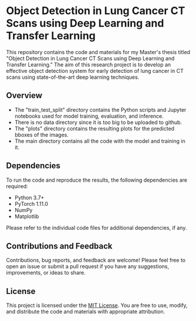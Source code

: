 # Object Detection in Lung Cancer CT Scans using Deep Learning and Transfer Learning

This repository contains the code and materials for my Master's thesis titled "Object Detection in Lung Cancer CT Scans using Deep Learning and Transfer Learning." The aim of this research project is to develop an effective object detection system for early detection of lung cancer in CT scans using state-of-the-art deep learning techniques.

## Overview

- The "train\_test\_split" directory contains the Python scripts and Jupyter notebooks used for model training, evaluation, and inference.
- There is no data directory since it is too big to be uploaded to github.
- The "plots" directory contains the resulting plots for the predicted bboxes of the images. 
- The main directory contains all the code with the model and training in it.

## Dependencies

To run the code and reproduce the results, the following dependencies are required:

- Python 3.7+
- PyTorch 1.11.0
- NumPy
- Matplotlib

Please refer to the individual code files for additional dependencies, if any.

## Contributions and Feedback

Contributions, bug reports, and feedback are welcome! Please feel free to open an issue or submit a pull request if you have any suggestions, improvements, or ideas to share.

## License

This project is licensed under the [MIT License](LICENSE). You are free to use, modify, and distribute the code and materials with appropriate attribution.
